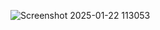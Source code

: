 
![Screenshot 2025-01-22 113053](https://github.com/user-attachments/assets/2bf66af9-1bcb-4f29-afea-e235452a3ff9)
